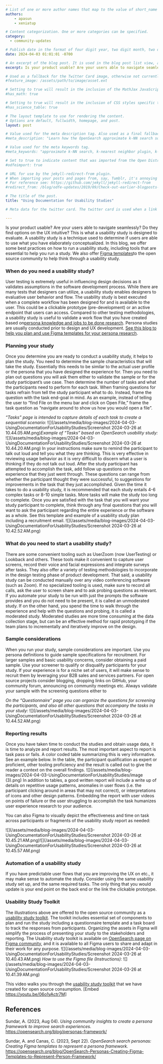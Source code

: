 ```yaml
---
# List of one or more author names that map to the value of short_name in site.community_members. See the content in the _community_members collection for reference.
authors: 
    - apasun
    - xeniatup

# Content categorization. One or more categories can be specified. 
category:
  - community-updates

# Publish date in the format of four digit year, two digit month, two digit day, hour, minute, second, and timezone offset; e.g., 2021-04-12 01:01:01 -0700
date: 2024-04-03 01:01:01 -0700

# An excerpt of the blog post. It is used in the blog post list view, and in the home page what's new list of N most recent blog posts. It is also used as a fallback value for the twittercard:description field if not explictly defined in the front matter.
excerpt: Is your product usable? Are your users able to navigate seamlessly? Do they find options on the UX intuitive? This is what a usability study is designed to evaluate. A usability study is a technique used to determine if users are able to use what you have elaborately conceptualized. In this blog, we offer some best practices on how to run a usability study, including tools that are essential to help you run a study. 

# Used as a fallback for the Twitter Card image, otherwise not currently used. Is only present in content up to June 3, 2021.
#feature_image: /assets/path/to/image/asset.ext

# Setting to true will result in the inclusion of the MathJax JavaScript library for rendering math equations. For reference see: _includes/include-mathjax.html.
#has_math: true

# Setting to true will result in the inclusion of CSS styles specific to using borders for the table, for table header cells, and table data cells. scientific data tables. For reference see: _includes/science-table-styles.html.
#has_science_table: true

# The layout template to use for rendering the content.
# Options are default, fullwidth, homepage, and post.
layout: post

# Value used for the meta description tag. Also used as a final fallback value for the Twitter Card description field after the excerpt property.
#meta_description: "Learn how the OpenSearch approximate k-NN search solution enables you to build a scalable, reliable, and distributed framework for similarity searches" 

# Value used for the meta keywords tag.
#meta_keywords: "approximate k-NN search, k-nearest neighbor plugin, k-NN plugin, ANN similarity search solution"

# Set to true to indicate content that was imported from the Open Distro For Elasticsearch blog.
#odfeimport: true

# URL for use by the jekyll-redirect-from plugin.
# When importing your posts and pages from, say, Tumblr, it's annoying and impractical to create new pages in the proper subdirectories so they, e.g. /post/123456789/my-slug-that-is-often-incompl, redirect to the new post URL.
# For reference see: https://github.com/jekyll/jekyll-redirect-from
#redirect_from: /blog/odfe-updates/2019/09/Check-out-earlier-blogposts-on-Open-Distro-for-Elasticsearch/

# The title of the post.
title: "Using Documentation for Usability Studies"

# Meta data for the twitter card. The twitter card is used when a link to the blog post is shared on twitter. The twitter card is also used by other social media sites when a link to the blog post is shared on those sites. The twitter card is also used by search engines when a link to the blog post is shared on those sites.

---
```


Is your product usable? Are your users able to navigate seamlessly? Do they find options on the UX intuitive? This is what a usability study is designed to evaluate. A usability study is a technique used to determine if users are able to use what you have elaborately conceptualized. In this blog, we offer some best practices on how to run a usability study, including tools that are essential to help you run a study. We also offer [Figma templates](https://www.figma.com/community/file/1354537053014589491/opensearch-uxr-usability-study-kit)to the open source community to help think through a usability study.

### When do you need a usability study?

User testing is extremely useful in influencing design decisions as it validates assumptions in the software development process. While there are many tests that designers can utilize, a usability study enables designers to evaluative user behavior and flow. The usability study is best executed when a complete workflow has been designed for and is available to the user. This could be a clickable prototype (pre-development) or an active endpoint that users can access. Compared to other testing methodologies, a usability study is useful to validate a work flow that you have created based on[persona knowledge and jobs to be done research](https://opensearch.org/blog/personas-framework/). Persona studies are usually conducted prior to design and UX development. [See this blog to help you plan and use Figma templates for your persona research](https://opensearch.org/blog/OpenSearch-Personas-Creating-Figma-Templates-to-Represent-Person-Framework/). 

### Planning your study

Once you determine you are ready to conduct a usability study, it helps to plan the study. You need to determine the sample characteristics that will take the study. Essentially this needs to be similar to the actual user profile or the persona that you have designed the experience for. Then you need to plan out questions you will ask them either to validate the sample or for the study participant’s use case. Then determine the number of tasks and what the participants need to perform for each task. When framing questions for tasks refrain from tell the study participant what to do. Instead, frame the question with the task end-goal in mind. As an example, instead of telling the user to “find File on the menu bar and click on Open File,” frame the task question as “navigate around to show us how you would open a file”. 

*“Tasks” page is intended to capture details of each task to create a sequential scenario:*
![](/assets/media/blog-images/2024-04-03-UsingDocumentationForUsabilityStudies/Screenshot 2024-03-26 at 10.44.05 AM.png)*Example of “Tasks” based on OpenSearch usability study:*
![](/assets/media/blog-images/2024-04-03-UsingDocumentationForUsabilityStudies/Screenshot 2024-03-26 at 10.44.20 AM.png)
In your instructions make sure to remind the participant to talk out loud and tell you what they are thinking. This is very effective in reviewing usage behavior as it is very difficult to discern what a user is thinking if they do not talk out loud. After the study participant has attempted to accomplish the task, add follow up questions on the experience that they just went through. These questions can range from whether the participant thought they were successful, to suggestions for improvements in the task that they just accomplished. Given the time it takes to do a usability study, it is recommended that each study entails 4-6 complex tasks or 8-10 simple tasks. More tasks will make the study too long to complete. Once you are satisfied with the task that you will want your study participant to complete, think through any final questions that you will want to ask the participant regarding the entire experience or the software as a whole. See this template and example of a usability study plan including a recruitment email.
![](/assets/media/blog-images/2024-04-03-UsingDocumentationForUsabilityStudies/Screenshot 2024-03-26 at 10.42.52 AM.png)

### What do you need to start a usability study?

There are some convenient tooling such as UserZoom (now UserTesting) or Lookback and others. These tools make it convenient to capture user screens, record their voice and facial expressions and integrate surveys after tasks. They also offer a variety of testing methodologies to incorporate in the design testing phase of product development. That said, a usability study can be conducted manually over any video conferencing software (such as Zoom). If no specialized tooling is used, make sure to record all calls, ask the user to screen share and to ask probing questions as relevant. If you automate your study to be run with just the prompts the software provides and you do not need to be present, it is called an unmoderated study. If on the other hand, you spend the time to walk through the experience and help with the questions and probing, it is called a moderated study. Moderated studies are more time consuming at the data collection stage, but can be an effective method for rapid prototyping if the team plans to incrementally and iteratively improve on the design. 


### Sample considerations

When you run your study, sample considerations are important. Use you persona definitions to guide sample specifications for recruitment. For larger samples and basic usability concerns, consider obtaining a paid sample. Use your screener to qualify or disqualify participants for your study. If your experience is for a niche set of users, it will make sense to recruit them by leveraging your B2B sales and services partners. For open source projects consider blogging, dropping links on GitHub, your community forum, announcing on community meetings etc. Always validate your sample with the screening questions either to 

*On the “Questionnaire” page you can organize the questions for screening the participants, and also all other questions that accompany the tasks in your study:*
![](/assets/media/blog-images/2024-04-03-UsingDocumentationForUsabilityStudies/Screenshot 2024-03-26 at 10.44.52 AM.png)
### Reporting results

Once you have taken time to conduct the studies and obtain usage data, it is time to analyze and report results. The most important aspect to report is task pass or fails. A color coded table summarizing this is very informative. See an example below. In the table, the participant qualification as expert or proficient, other tooling proficiency and the result is called out to give the reader a context on the overall findings. 
![](/assets/media/blog-images/2024-04-03-UsingDocumentationForUsabilityStudies/image (3).png)
In addition to tables, a good written report will include a write up of details on repetitive usage patterns, anomalies in user flows (i.e. the participant clicking around in areas that may not correct), or interpretations of icons and other design patterns. Embedding the report with user videos on points of failure or the user struggling to accomplish the task humanizes user experience research to your audience. 

You can also Figma to visually depict the effectiveness and time on task across participants or fragments of the usability study report as needed:

![](/assets/media/blog-images/2024-04-03-UsingDocumentationForUsabilityStudies/Screenshot 2024-03-26 at 10.45.21 AM.png)![](/assets/media/blog-images/2024-04-03-UsingDocumentationForUsabilityStudies/Screenshot 2024-03-26 at 10.45.57 AM.png)

### Automation of a usability study

If you have predictable user flows that you are improving the UX on etc., it may make sense to automate the study. Consider using the same usability study set up, and the same required tasks. The only thing that you would update is your end point on the back end or the link the clickable prototype. 


### Usability Study Toolkit

The illustrations above are offered to the open source community as a [usability study toolkit](https://www.figma.com/community/file/1354537053014589491). The toolkit includes essential set of components to plan and run the study including a questionnaire template and a task board to track the responses from participants. Organizing the assets in Figma will simplify the process of presenting your study to the stakeholders and reporting. The Usability study toolkit is available on [OpenSearch page on Figma community](https://www.figma.com/@OpenSearch), and it is available to all Figma users to share and adapt in their work for any purpose. 
![](/assets/media/blog-images/2024-04-03-UsingDocumentationForUsabilityStudies/Screenshot 2024-03-26 at 10.40.43 AM.png)
*How to use the Figma file (Instructions):*
![](/assets/media/blog-images/2024-04-03-UsingDocumentationForUsabilityStudies/Screenshot 2024-03-26 at 10.41.39 AM.png)

This video walks you through the [usability study toolkit](https://www.figma.com/community/file/1354537053014589491) that we have created for open source consumption.
[Embed https://youtu.be/06o1yActr7M]

## References

Sundar, A. (2023, Aug 04). *Using community insights to create a persona framework to improve search experiences.* https://opensearch.org/blog/personas-framework/

Sundar, A. and Canas, C. (2023, Sept 22). *OpenSearch search personas: Creating Figma templates to represent a persona framework.* https://opensearch.org/blog/OpenSearch-Personas-Creating-Figma-Templates-to-Represent-Person-Framework/ 
